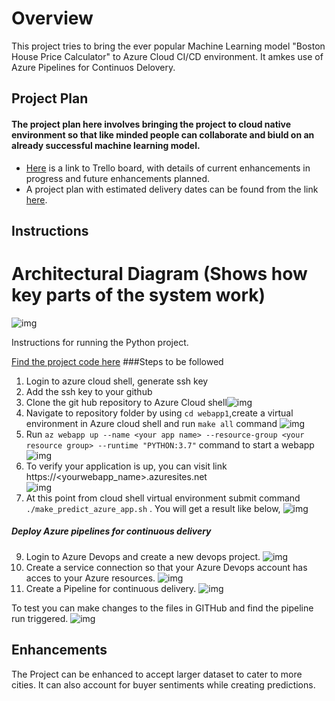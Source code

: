 # Overview

This project tries to bring the ever popular Machine Learning model "Boston House Price Calculator" to Azure Cloud CI/CD environment. It amkes use of Azure Pipelines for Continuos Delovery.

## Project Plan
#### The project plan here involves bringing the project to cloud native environment so that like minded people can collaborate and biuld on an already successful machine learning model.

* [Here](https://trello.com/b/E3Fk0Ir5/azure-cicd-pipeline-for-boston-hosing-prediction-ml-build-automation) is a link to Trello board, with details of current enhancements in progress and future enhancements planned.
* A project plan with estimated delivery dates can be found from the link [here](https://docs.google.com/spreadsheets/d/11sRM9VPb4arO48ChZtrHJdZn_FJhWFqeG1Onlnw36nE/edit?usp=sharing).

## Instructions

# Architectural Diagram (Shows how key parts of the system work)
![img](https://github.com/BhabaniPrasadKar/webapp1/blob/main/p6readme/project_background.png)

Instructions for running the Python project. 

[Find the project code here](https://github.com/BhabaniPrasadKar/webapp1.git)
###Steps to be followed
1. Login to azure cloud shell, generate ssh key
2. Add the ssh key to your github
3. Clone the git hub repository to Azure Cloud shell![img](https://github.com/BhabaniPrasadKar/webapp1/blob/main/p6readme/git_clone.png)
5. Navigate to repository folder by using `cd webapp1`,create a virtual environment in Azure cloud shell and run `make all` command
 ![img](https://github.com/BhabaniPrasadKar/webapp1/blob/main/p6readme/makeall.png)
6. Run `az webapp up --name <your app name> --resource-group <your resource group> --runtime "PYTHON:3.7"` command to start a webapp
  ![img](https://github.com/BhabaniPrasadKar/webapp1/blob/main/p6readme/creatingwebapp.png)
7. To verify your application is up, you can visit link https://<yourwebapp_name>.azuresites.net  
    ![img](https://github.com/BhabaniPrasadKar/webapp1/blob/main/p6readme/webapp_up_and_running.png)
8.  At this point from cloud shell virtual environment submit command `./make_predict_azure_app.sh` .
    You will get a result like below,
     ![img](https://github.com/BhabaniPrasadKar/webapp1/blob/main/p6readme/prediction_working.png)

##### Deploy Azure pipelines for continuous delivery
9. Login to Azure Devops and create a new devops project.
![img](https://github.com/BhabaniPrasadKar/webapp1/blob/main/p6readme/create_project.png)
10. Create a service connection so that your Azure Devops account has acces to your Azure resources.
![img](https://github.com/BhabaniPrasadKar/webapp1/blob/main/p6readme/service_connection.png)
11. Create a  Pipeline for continuous delivery.
![img](https://github.com/BhabaniPrasadKar/webapp1/blob/main/p6readme/pipeline_create.png)

To test you can make changes to the files in GITHub and find the pipeline run triggered.
![img](https://github.com/BhabaniPrasadKar/webapp1/blob/main/p6readme/successful_build_and_deploy.png)



## Enhancements

The Project can be enhanced to accept larger dataset to cater to more cities. It can also account for buyer sentiments while creating predictions.  





